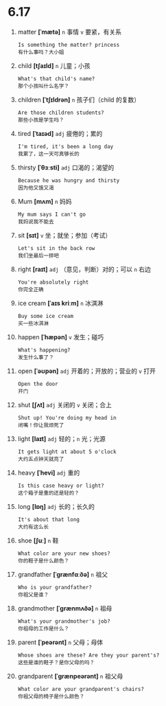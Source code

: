 # 6.17

1. matter **[ˈmætə]** `n` 事情 `v` 要紧，有关系

   ```
   Is something the matter? princess
   有什么事吗？大小姐
   ```

2. child **[tʃaɪld]** `n` 儿童；小孩

   ```
   What's that child's name?
   那个小孩叫什么名字？
   ```

3. children **[ˈtʃɪldrən]** `n` 孩子们（child 的复数）

   ```
   Are those children students?
   那些小孩是学生吗？
   ```

4. tired **[ˈtaɪəd]** `adj` 疲倦的；累的

   ```
   I'm tired, it's been a long day
   我累了，这一天可真够长的
   ```

5. thirsty **[ˈθɜːsti]** `adj` 口渴的；渴望的

   ```
   Because he was hungry and thirsty
   因为他又饿又渴
   ```

6. Mum **[mʌm]** `n` 妈妈

   ```
   My mum says I can't go
   我妈说我不能去
   ```

7. sit **[sɪt]** `v` 坐；就坐；参加（考试）

   ```
   Let's sit in the back row
   我们坐最后一排吧
   ```

8. right **[raɪt]** `adj` （意见，判断）对的；可以 `n` 右边

   ```
   You're absolutely right
   你完全正确
   ```

9. ice cream **[ˈaɪs kriːm]** `n` 冰淇淋

   ```
   Buy some ice cream
   买一些冰淇淋
   ```

10. happen **[ˈhæpən]** `v` 发生；碰巧

    ```
    What's happening?
    发生什么事了？
    ```

11. open **[ˈəʊpən]** `adj` 开着的；开放的；营业的 `v` 打开

    ```
    Open the door
    开门
    ```

12. shut **[ʃʌt]** `adj` 关闭的 `v` 关闭；合上

    ```
    Shut up! You're doing my head in
    闭嘴！你让我烦死了
    ```

13. light **[laɪt]** `adj` 轻的；`n` 光；光源

    ```
    It gets light at about 5 o'clock
    大约五点钟天就亮了
    ```

14. heavy **[ˈhevi]** `adj` 重的

    ```
    Is this case heavy or light?
    这个箱子是重的还是轻的？
    ```

15. long **[lɒŋ]** `adj` 长的；长久的

    ```
    It's about that long
    大约有这么长
    ```

16. shoe **[ʃuː]** `n` 鞋

    ```
    What color are your new shoes?
    你的鞋子是什么颜色？
    ```

17. grandfather **[ˈɡrænfɑːðə]** `n` 祖父

    ```
    Who is your grandfather?
    你祖父是谁？
    ```

18. grandmother **[ˈɡrænmʌðə]** `n` 祖母

    ```
    What's your grandmother's job?
    你祖母的工作是什么？
    ```

19. parent **[ˈpeərənt]** `n` 父母；母体

    ```
    Whose shoes are these? Are they your parent's?
    这些是谁的鞋子？是你父母的吗？
    ```

20. grandparent **[ˈɡrænpeərənt]** `n` 祖父母

    ```
    What color are your grandparent's chairs?
    你祖父母的椅子是什么颜色？
    ```
